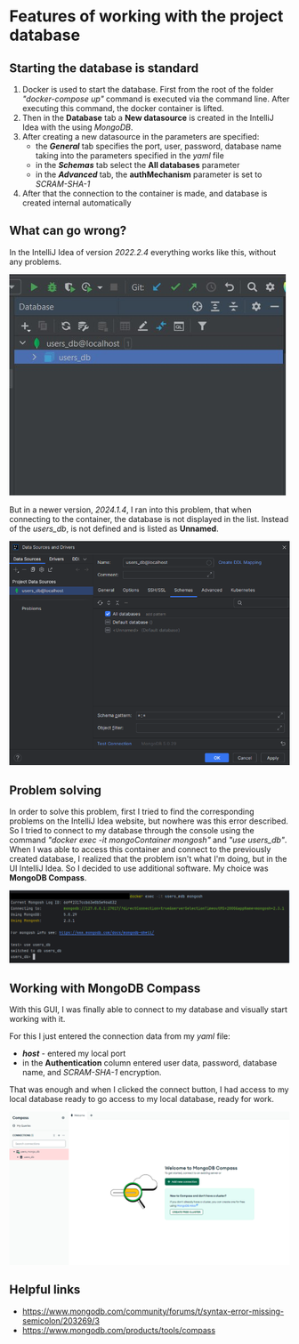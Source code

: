 # Features of working with the project database

## Starting the database is standard

1. Docker is used to start the database. First from the root of the folder
   *"docker-compose up"* command is executed via the command line.
   After executing this command, the docker container is lifted.
2. Then in the **Database** tab a **New datasource** is created in the 
IntelliJ Idea with the using *MongoDB*.
3. After creating a new datasource in the parameters are specified:
   - the ***General*** tab specifies the port, user, password, database name 
taking into the parameters specified in the *yaml* file
   - in the ***Schemas*** tab select the **All databases** parameter
   - in the ***Advanced*** tab, the **authMechanism** parameter is set to *SCRAM-SHA-1*
4. After that the connection to the container is made, and database is created
internal automatically
   

## What can go wrong?

In the IntelliJ Idea of version *2022.2.4* everything works like this, 
without any problems.

![old version idea](src/main/resources/readme_image/idea_old.png)

But in a newer version, *2024.1.4*, I ran into this problem, that when 
connecting to the container, the database is not displayed in the list.
Instead of the *users_db*, is not defined and is listed as **Unnamed**.

![new version idea](src/main/resources/readme_image/idea_new.png)

## Problem solving

In order to solve this problem, first I tried to find the corresponding 
problems on the IntelliJ Idea website, but nowhere was this error described.
So I tried to connect to my database through the console using the command 
*"docker exec -it mongoContainer mongosh"* and *"use users_db"*. When I
was able to access this container and connect to the previously created 
database, I realized that the problem isn't what I'm doing, but in the UI 
IntelliJ Idea. So I decided to use additional software. My choice was 
**MongoDB Compass**.

![db in shell](src/main/resources/readme_image/db_in_shell.png)

## Working with MongoDB Compass

With this GUI, I was finally able to connect to my database and visually 
start working with it.

For this I just entered the connection data from my *yaml* file:

- ***host*** - entered my local port
- in the **Authentication** column entered user data, password, database name, 
and *SCRAM-SHA-1* encryption.

That was enough and when I clicked the connect button, I had access to my local 
database ready to go access to my local database, ready for work.

![db in compass](src/main/resources/readme_image/db_compass.png)

## Helpful links

- https://www.mongodb.com/community/forums/t/syntax-error-missing-semicolon/203269/3
- https://www.mongodb.com/products/tools/compass
